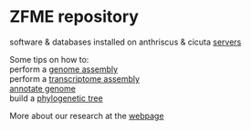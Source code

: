 
# ZFME repository

software & databases installed on anthriscus & cicuta [servers](software/) 

Some tips on how to:  
perform a [genome assembly](genome_assembly/)  
perform a [transcriptome assembly](transcriptome_assembly/)  
[annotate genome](annotation)  
build a [phylogenetic tree](tree/)  



More about our research at the [webpage](http://zfme.biol.uw.edu.pl)

